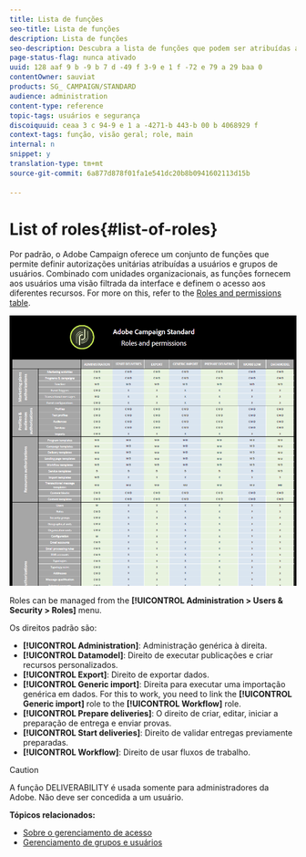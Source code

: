 ```yaml
---
title: Lista de funções
seo-title: Lista de funções
description: Lista de funções
seo-description: Descubra a lista de funções que podem ser atribuídas aos usuários.
page-status-flag: nunca ativado
uuid: 128 aaf 9 b -9 b 7 d -49 f 3-9 e 1 f -72 e 79 a 29 baa 0
contentOwner: sauviat
products: SG_ CAMPAIGN/STANDARD
audience: administration
content-type: reference
topic-tags: usuários e segurança
discoiquuid: ceaa 3 c 94-9 e 1 a -4271-b 443-b 00 b 4068929 f
context-tags: função, visão geral; role, main
internal: n
snippet: y
translation-type: tm+mt
source-git-commit: 6a877d878f01fa1e541dc20b8b0941602113d15b

---
```



# List of roles{#list-of-roles}

Por padrão, o Adobe Campaign oferece um conjunto de funções que permite definir autorizações unitárias atribuídas a usuários e grupos de usuários. Combinado com unidades organizacionais, as funções fornecem aos usuários uma visão filtrada da interface e definem o acesso aos diferentes recursos. For more on this, refer to the [Roles and permissions table](https://docs.campaign.adobe.com/doc/standard/en/Technotes/AdobeCampaign-ACSRights.pdf).

![](assets/user_management_3.png)

Roles can be managed from the **[!UICONTROL Administration > Users & Security > Roles]** menu.

Os direitos padrão são:

* **[!UICONTROL Administration]**: Administração genérica à direita.
* **[!UICONTROL Datamodel]**: Direito de executar publicações e criar recursos personalizados.
* **[!UICONTROL Export]**: Direito de exportar dados.
* **[!UICONTROL Generic import]**: Direita para executar uma importação genérica em dados. For this to work, you need to link the **[!UICONTROL Generic import]** role to the **[!UICONTROL Workflow]** role.
* **[!UICONTROL Prepare deliveries]**: O direito de criar, editar, iniciar a preparação de entrega e enviar provas.
* **[!UICONTROL Start deliveries]**: Direito de validar entregas previamente preparadas.
* **[!UICONTROL Workflow]**: Direito de usar fluxos de trabalho.

>[!CAUTION]
>
>A função DELIVERABILITY é usada somente para administradores da Adobe. Não deve ser concedida a um usuário.

**Tópicos relacionados:**

* [Sobre o gerenciamento de acesso](../../administration/using/about-access-management.md)
* [Gerenciamento de grupos e usuários](../../administration/using/managing-groups-and-users.md)

